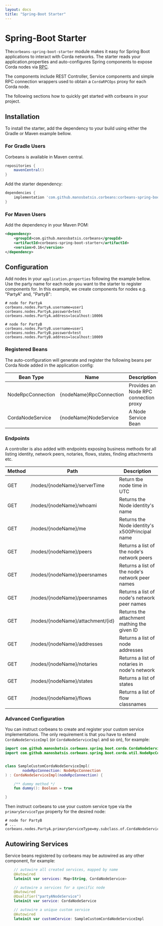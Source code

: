 ```yaml
---
layout: docs
title: "Spring-Boot Starter"
---
```


# Spring-Boot Starter

The`corbeans-spring-boot-starter` module makes it easy for Spring Boot applications to interact with Corda networks. The starter 
reads your application.properties and auto-configures Spring components to expose Corda nodes via 
[RPC](https://docs.corda.net/clientrpc.html). 

The components include REST Controller, Service components and simple 
RPC connection wrappers used to obtain a `CordaRPCOps` proxy for each Corda node. 
 
The following sections how to quickly get started with corbeans in your project.

## Installation

To install the starter, add the dependency to your build  using either the Gradle or Maven example bellow.

### For Gradle Users

Corbeans is available in Maven central.

```groovy
repositories {
	mavenCentral()
}
```

Add the starter dependency:

```groovy
dependencies {
	implementation 'com.github.manosbatsis.corbeans:corbeans-spring-boot-starter:0.16'
}
```

### For Maven Users

Add the dependency in your Maven POM:

```xml
<dependency>
	<groupId>com.github.manosbatsis.corbeans</groupId>
	<artifactId>corbeans-spring-boot-starter</artifactId>
	<version>0.16</version>
</dependency>
```

## Configuration

Add nodes in your `application.properties` following the example bellow.
Use the party name for each node you want to the starter to register components for.
In this example, we create components for nodes e.g.  "PartyA" and, "PartyB":

```properties
# node for PartyA
corbeans.nodes.PartyA.username=user1
corbeans.nodes.PartyA.password=test
corbeans.nodes.PartyA.address=localhost:10006

# node for PartyB
corbeans.nodes.PartyB.username=user1
corbeans.nodes.PartyB.password=test
corbeans.nodes.PartyB.address=localhost:10009
```  

### Registered Beans

The auto-configuration will generate and register the following beans per Corda Node added in the application config:


Bean Type          | Name                     | Description
------------------ | ------------------------ | -------------------
NodeRpcConnection  | {nodeName}RpcConnection  | Provides an Node RPC connection proxy
CordaNodeService   | {nodeName}NodeService    | A Node Service Bean

### Endpoints

A controller is also added with endpoints exposing business methods for all
listing identity, network peers, notaries, flows, states, finding attachments etc.

Method | Path                                    | Description
------ | --------------------------------------- | -------------------
GET    | /nodes/{nodeName}/serverTime            | Return tbe node time in UTC
GET    | /nodes/{nodeName}/whoami                | Returns the Node identity's name
GET    | /nodes/{nodeName}/me                    | Returns the Node identity's x500Principal name
GET    | /nodes/{nodeName}/peers                 | Returns a list of the node's network peers
GET    | /nodes/{nodeName}/peersnames            | Returns a list of the node's network peer names
GET    | /nodes/{nodeName}/peersnames            | Returns a list of node's network peer names
GET    | /nodes/{nodeName}/attachment/{id}       | Returns the attachment mathing the given ID
GET    | /nodes/{nodeName}/addresses             | Returns a list of node addresses
GET    | /nodes/{nodeName}/notaries              | Returns a list of notaries in node's network
GET    | /nodes/{nodeName}/states                | Returns a list of states
GET    | /nodes/{nodeName}/flows                 | Returns a list of flow classnames

### Advanced Configuration

You can instruct corbeans to create and register your custom service implementations. 
The only requirement is that you have to extend `CordaNodeServiceImpl` 
(or `CordaNodeServiceImpl` and so on), for example:

```kotlin
import com.github.manosbatsis.corbeans.spring.boot.corda.CordaNodeServiceImpl
import com.github.manosbatsis.corbeans.spring.boot.corda.util.NodeRpcConnection


class SampleCustomCordaNodeServiceImpl(
        nodeRpcConnection: NodeRpcConnection
) : CordaNodeServiceImpl(nodeRpcConnection) {

    /** dummy method */
    fun dummy(): Boolean = true

}

```

Then instruct corbeans to use your custom service type via the 
`primaryServiceType` property for the desired node:

```properties
# node for PartyB
# ...
corbeans.nodes.PartyA.primaryServiceType=my.subclass.of.CordaNodeServiceImpl
```  

## Autowiring Services

Service beans registered by corbeans may be autowired as any other component, for example: 

```kotlin
    // autowire all created services, mapped by name
    @Autowired
    lateinit var services: Map<String, CordaNodeService>

    // autowire a services for a specific node
    @Autowired
    @Qualifier("partyANodeService")
    lateinit var service: CordaNodeService

    // autowire a unique custom service
    @Autowired
    lateinit var customCervice: SampleCustomCordaNodeServiceImpl
```